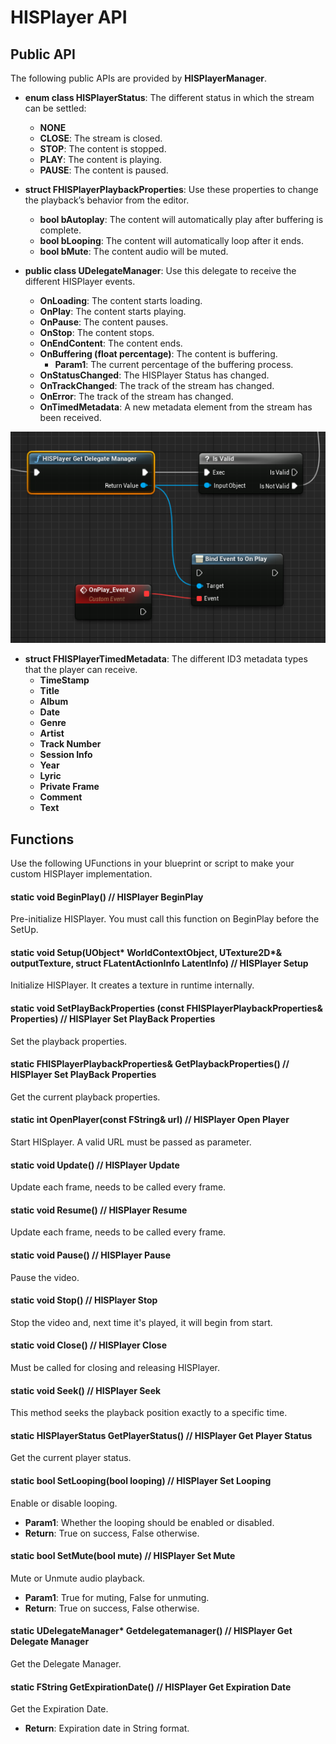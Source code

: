 # HISPlayer API

## Public API
The following public APIs are provided by **HISPlayerManager**.

* **enum class HISPlayerStatus**: The different status in which the stream can be settled:
  * **NONE**
  * **CLOSE**: The stream is closed.
  * **STOP**: The content is stopped.
  * **PLAY**: The content is playing.
  * **PAUSE**: The content is paused.

* **struct FHISPlayerPlaybackProperties**: Use these properties to change the playback’s behavior from the editor.
  * **bool bAutoplay**: The content will automatically play after buffering is complete.
  * **bool bLooping**: The content will automatically loop after it ends.
  * **bool bMute**: The content audio will be muted.

* **public class UDelegateManager**: Use this delegate to receive the different HISPlayer events.
  * **OnLoading**: The content starts loading.
  * **OnPlay**: The content starts playing.
  * **OnPause**: The content pauses.
  * **OnStop**: The content stops.
  * **OnEndContent**: The content ends.
  * **OnBuffering (float percentage)**: The content is buffering. 
    * **Param1**: The current percentage of the buffering process.
  * **OnStatusChanged**: The HISPlayer Status has changed.
  * **OnTrackChanged**: The track of the stream has changed. 
  * **OnError**: The track of the stream has changed. 
  * **OnTimedMetadata**: A new metadata element from the stream has been received.
<p align="center">
<img src="./images/blueprint-example.png">
</p>

* **struct FHISPlayerTimedMetadata**: The different ID3 metadata types that the player can receive.
  * **TimeStamp** 
  * **Title** 
  * **Album** 
  * **Date**
  * **Genre**
  * **Artist**
  * **Track Number**
  * **Session Info**
  * **Year**
  * **Lyric**
  * **Private Frame**
  * **Comment**
  * **Text**

## Functions
Use the following UFunctions in your blueprint or script to make your custom HISPlayer implementation.

#### static void BeginPlay() // HISPlayer BeginPlay
Pre-initialize HISPlayer. You must call this function on BeginPlay before the SetUp.

#### static void Setup(UObject* WorldContextObject, UTexture2D*& outputTexture, struct FLatentActionInfo LatentInfo) // HISPlayer Setup
Initialize HISPlayer. It creates a texture in runtime internally.

#### static void SetPlayBackProperties (const FHISPlayerPlaybackProperties& Properties) // HISPlayer Set PlayBack Properties
Set the playback properties.

#### static FHISPlayerPlaybackProperties& GetPlaybackProperties() // HISPlayer Set PlayBack Properties
Get the current playback properties.

#### static int OpenPlayer(const FString& url) // HISPlayer Open Player
Start HISplayer. A valid URL must be passed as parameter.

#### static void Update() // HISPlayer Update
Update each frame, needs to be called every frame.

#### static void Resume() // HISPlayer Resume
Update each frame, needs to be called every frame.

#### static void Pause() // HISPlayer Pause
Pause the video.

#### static void Stop() // HISPlayer Stop
Stop the video and, next time it's played, it will begin from start.

#### static void Close() // HISPlayer Close
Must be called for closing and releasing HISPlayer. 

#### static void Seek() // HISPlayer Seek
This method seeks the playback position exactly to a specific time.

#### static HISPlayerStatus GetPlayerStatus() // HISPlayer Get Player Status
Get the current player status.

#### static bool SetLooping(bool looping) // HISPlayer Set Looping
Enable or disable looping.
  * **Param1**: Whether the looping should be enabled or disabled.
  * **Return**: True on success, False otherwise.

#### static bool SetMute(bool mute) // HISPlayer Set Mute
Mute or Unmute audio playback.
  * **Param1**: True for muting, False for unmuting.
  * **Return**: True on success, False otherwise.

#### static UDelegateManager* Getdelegatemanager() // HISPlayer Get Delegate Manager
Get the Delegate Manager.

#### static FString GetExpirationDate() // HISPlayer Get Expiration Date
Get the Expiration Date.
  * **Return**: Expiration date in String format.
